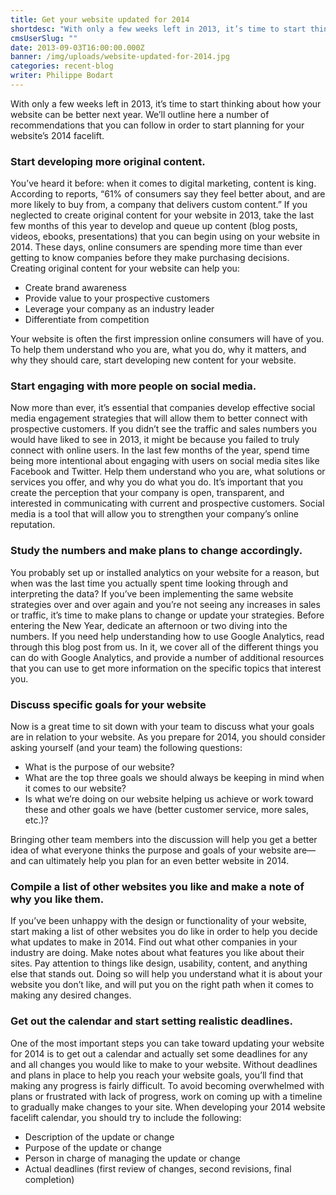 ```yaml
---
title: Get your website updated for 2014
shortdesc: "With only a few weeks left in 2013, it’s time to start thinking about how your website can be better next year. We’ll outline here a number of recommendations that you can follow in order to start planning for your website’s 2014 facelift."
cmsUserSlug: ""
date: 2013-09-03T16:00:00.000Z
banner: /img/uploads/website-updated-for-2014.jpg
categories: recent-blog
writer: Philippe Bodart
---
```


With only a few weeks left in 2013, it’s time to start thinking about how your website can be better next year. We’ll outline here a number of recommendations that you can follow in order to start planning for your website’s 2014 facelift.

### Start developing more original content.

You’ve heard it before: when it comes to digital marketing, content is king. According to reports, “61% of consumers say they feel better about, and are more likely to buy from, a company that delivers custom content.” If you neglected to create original content for your website in 2013, take the last few months of this year to develop and queue up content (blog posts, videos, ebooks, presentations) that you can begin using on your website in 2014. These days, online consumers are spending more time than ever getting to know companies before they make purchasing decisions. Creating original content for your website can help you:

<ul class="circle-list"><li>Create brand awareness</li><li>Provide value to your prospective customers</li><li>Leverage your company as an industry leader</li><li>Differentiate from competition</li></ul>

Your website is often the first impression online consumers will have of you. To help them understand who you are, what you do, why it matters, and why they should care, start developing new content for your website.

### Start engaging with more people on social media.

Now more than ever, it’s essential that companies develop effective social media engagement strategies that will allow them to better connect with prospective customers. If you didn’t see the traffic and sales numbers you would have liked to see in 2013, it might be because you failed to truly connect with online users. In the last few months of the year, spend time being more intentional about engaging with users on social media sites like Facebook and Twitter. Help them understand who you are, what solutions or services you offer, and why you do what you do. It’s important that you create the perception that your company is open, transparent, and interested in communicating with current and prospective customers. Social media is a tool that will allow you to strengthen your company’s online reputation.

### Study the numbers and make plans to change accordingly.

You probably set up or installed analytics on your website for a reason, but when was the last time you actually spent time looking through and interpreting the data? If you’ve been implementing the same website strategies over and over again and you’re not seeing any increases in sales or traffic, it’s time to make plans to change or update your strategies. Before entering the New Year, dedicate an afternoon or two diving into the numbers. If you need help understanding how to use Google Analytics, read through this blog post from us. In it, we cover all of the different things you can do with Google Analytics, and provide a number of additional resources that you can use to get more information on the specific topics that interest you.

### Discuss specific goals for your website

Now is a great time to sit down with your team to discuss what your goals are in relation to your website. As you prepare for 2014, you should consider asking yourself (and your team) the following questions:

<ul class="circle-list"><li>What is the purpose of our website?</li><li>What are the top three goals we should always be keeping in mind when it comes to our website?</li><li>Is what we’re doing on our website helping us achieve or work toward these and other goals we have (better customer service, more sales, etc.)?</li></ul>

Bringing other team members into the discussion will help you get a better idea of what everyone thinks the purpose and goals of your website are—and can ultimately help you plan for an even better website in 2014.

### Compile a list of other websites you like and make a note of why you like them.

If you’ve been unhappy with the design or functionality of your website, start making a list of other websites you do like in order to help you decide what updates to make in 2014. Find out what other companies in your industry are doing. Make notes about what features you like about their sites. Pay attention to things like design, usability, content, and anything else that stands out. Doing so will help you understand what it is about your website you don’t like, and will put you on the right path when it comes to making any desired changes.

### Get out the calendar and start setting realistic deadlines.

One of the most important steps you can take toward updating your website for 2014 is to get out a calendar and actually set some deadlines for any and all changes you would like to make to your website. Without deadlines and plans in place to help you reach your website goals, you’ll find that making any progress is fairly difficult. To avoid becoming overwhelmed with plans or frustrated with lack of progress, work on coming up with a timeline to gradually make changes to your site. When developing your 2014 website facelift calendar, you should try to include the following:

<ul class="circle-list"><li>Description of the update or change</li><li>Purpose of the update or change</li><li>Person in charge of managing the update or change</li><li>Actual deadlines (first review of changes, second revisions, final completion)</li></ul>